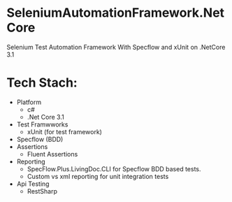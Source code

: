 # SeleniumAutomationFramework.NetCore
Selenium Test Automation Framework With Specflow and xUnit on .NetCore 3.1

# Tech Stach:
* Platform
  * c#
  * .Net Core 3.1 
* Test Framwworks
  * xUnit (for test framework)
* Specflow (BDD)
* Assertions
  * Fluent Assertions
* Reporting
  * SpecFlow.Plus.LivingDoc.CLI for Specflow BDD based tests.
  * Custom vs xml reporting for unit  integration tests
* Api Testing
  * RestSharp



